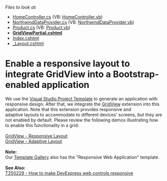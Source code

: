 <!-- default file list -->
*Files to look at*:

* [HomeController.cs](./CS/Controllers/HomeController.cs) (VB: [HomeController.vb](./VB/Controllers/HomeController.vb))
* [NorthwindDataProvider.cs](./CS/Models/NorthwindDataProvider.cs) (VB: [NorthwindDataProvider.vb](./VB/Models/NorthwindDataProvider.vb))
* [Product.cs](./CS/Models/Product.cs) (VB: [Product.vb](./VB/Models/Product.vb))
* **[GridViewPartial.cshtml](./CS/Views/Home/GridViewPartial.cshtml)**
* [Index.cshtml](./CS/Views/Home/Index.cshtml)
* [_Layout.cshtml](./CS/Views/Shared/_Layout.cshtml)
<!-- default file list end -->
# Enable a responsive layout to integrate GridView into a Bootstrap-enabled application


We use the <a href="http://www.asp.net/visual-studio/overview/2013/creating-web-projects-in-visual-studio#bootstrap">Visual Studio Project Template</a> to generate an application with responsive design. After that, we integrate the <a href="https://documentation.devexpress.com/#AspNet/CustomDocument8998">GridView</a> extension into this application. Note that this extension provides responsive and adaptive layouts to accommodate to different devices' screens, but they are not enabled by default. Please review the following demos illustrating how to enable this functionality in a grid:<br><br><a href="http://demos.devexpress.com/MVCxGridViewDemos/Adaptivity/ResponsiveLayout">GridView - Responsive Layout</a><br><a href="http://demos.devexpress.com/MVCxGridViewDemos/Adaptivity/AdaptiveLayout">GridView - Adaptive Layout</a> <br><br><strong>Note:</strong><br>Our <a href="https://documentation.devexpress.com/#AspNet/CustomDocument11613">Template Gallery</a> also has the "Responsive Web Application" template.<br><br><strong>See Also:</strong><br><a href="https://www.devexpress.com/Support/Center/p/T250229">T250229 - How to make DevExpress web controls responsive</a>

<br/>



